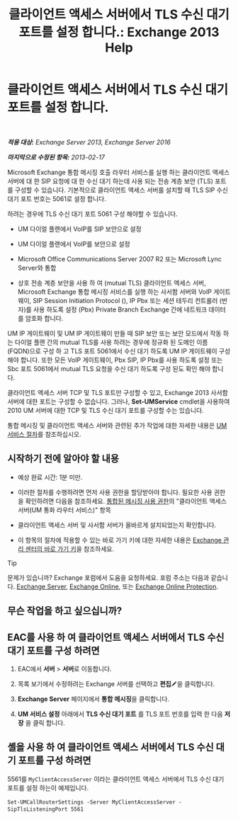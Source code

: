 ﻿---
title: '클라이언트 액세스 서버에서 TLS 수신 대기 포트를 설정 합니다.: Exchange 2013 Help'
TOCTitle: 클라이언트 액세스 서버에서 TLS 수신 대기 포트를 설정 합니다.
ms:assetid: f4401923-61fa-4dc5-95f8-c0d2f515b2ea
ms:mtpsurl: https://technet.microsoft.com/ko-kr/library/JJ673576(v=EXCHG.150)
ms:contentKeyID: 50556113
ms.date: 05/22/2018
mtps_version: v=EXCHG.150
ms.translationtype: MT
---

# 클라이언트 액세스 서버에서 TLS 수신 대기 포트를 설정 합니다.

 

_**적용 대상:** Exchange Server 2013, Exchange Server 2016_

_**마지막으로 수정된 항목:** 2013-02-17_

Microsoft Exchange 통합 메시징 호출 라우터 서비스를 실행 하는 클라이언트 액세스 서버에 대 한 SIP 요청에 대 한 수신 대기 하는데 사용 되는 전송 계층 보안 (TLS) 포트를 구성할 수 있습니다. 기본적으로 클라이언트 액세스 서버를 설치할 때 TLS SIP 수신 대기 포트 번호는 5061로 설정 합니다.

하려는 경우에 TLS 수신 대기 포트 5061 구성 해야할 수 있습니다.

  - UM 다이얼 플랜에서 VoIP를 SIP 보안으로 설정

  - UM 다이얼 플랜에서 VoIP를 보안으로 설정

  - Microsoft Office Communications Server 2007 R2 또는 Microsoft Lync Server와 통합

  - 상호 전송 계층 보안을 사용 하 여 (mutual TLS) 클라이언트 액세스 서버, Microsoft Exchange 통합 메시징 서비스를 실행 하는 사서함 서버와 VoIP 게이트웨이, SIP Session Initiation Protocol (), IP Pbx 또는 세션 테두리 컨트롤러 (반자)를 사용 하도록 설정 (Pbx) Private Branch Exchange 간에 네트워크 데이터를 암호화 합니다.

UM IP 게이트웨이 및 UM IP 게이트웨이 만들 때 SIP 보안 또는 보안 모드에서 작동 하는 다이얼 플랜 간의 mutual TLS를 사용 하려는 경우에 정규화 된 도메인 이름 (FQDN)으로 구성 하 고 TLS 포트 5061에서 수신 대기 하도록 UM IP 게이트웨이 구성 해야 합니다. 또한 모든 VoIP 게이트웨이, Pbx SIP, IP Pbx를 사용 하도록 설정 또는 Sbc 포트 5061에서 mutual TLS 요청을 수신 대기 하도록 구성 된도 확인 해야 합니다.

클라이언트 액세스 서버 TCP 및 TLS 포트만 구성할 수 있고, Exchange 2013 사서함 서버에 대한 포트는 구성할 수 없습니다. 그러나, **Set-UMService** cmdlet을 사용하여 2010 UM 서버에 대한 TCP 및 TLS 수신 대기 포트를 구성할 수는 있습니다.

통합 메시징 및 클라이언트 액세스 서버와 관련된 추가 작업에 대한 자세한 내용은 [UM 서비스 절차](um-services-procedures-exchange-2013-help.md)를 참조하십시오.

## 시작하기 전에 알아야 할 내용

  - 예상 완료 시간: 1분 미만.

  - 이러한 절차를 수행하려면 먼저 사용 권한을 할당받아야 합니다. 필요한 사용 권한을 확인하려면 다음을 참조하세요. [통합된 메시징 사용 권한](unified-messaging-permissions-exchange-2013-help.md)의 "클라이언트 액세스 서버(UM 통화 라우터 서비스)" 항목

  - 클라이언트 액세스 서버 및 사서함 서버가 올바르게 설치되었는지 확인합니다.

  - 이 항목의 절차에 적용할 수 있는 바로 가기 키에 대한 자세한 내용은 [Exchange 관리 센터의 바로 가기 키](keyboard-shortcuts-in-the-exchange-admin-center-exchange-online-protection-help.md)을 참조하세요.


> [!TIP]
> 문제가 있습니까? Exchange 포럼에서 도움을 요청하세요. 포럼 주소는 다음과 같습니다. <A href="https://go.microsoft.com/fwlink/p/?linkid=60612">Exchange Server</A>, <A href="https://go.microsoft.com/fwlink/p/?linkid=267542">Exchange Online</A>, 또는 <A href="https://go.microsoft.com/fwlink/p/?linkid=285351">Exchange Online Protection</A>.



## 무슨 작업을 하고 싶으십니까?

## EAC를 사용 하 여 클라이언트 액세스 서버에서 TLS 수신 대기 포트를 구성 하려면

1.  EAC에서 **서버** \> **서버**로 이동합니다.

2.  목록 보기에서 수정하려는 Exchange 서버를 선택하고 **편집**![편집 아이콘](images/JJ218640.6f53ccb2-1f13-4c02-bea0-30690e6ea71d(EXCHG.150).gif "편집 아이콘")을 클릭합니다.

3.  **Exchange Server** 페이지에서 **통합 메시징**을 클릭합니다.

4.  **UM 서비스 설정** 아래에서 **TLS 수신 대기 포트** 를 TLS 포트 번호를 입력 한 다음 **저장** 을 클릭 합니다.

## 셸을 사용 하 여 클라이언트 액세스 서버에서 TLS 수신 대기 포트를 구성 하려면

5561를 `MyClientAccessServer` 이라는 클라이언트 액세스 서버에서 TLS 수신 대기 포트를 설정 하는이 예제입니다.

    Set-UMCallRouterSettings -Server MyClientAccessServer -SipTlsListeningPort 5561

